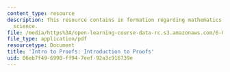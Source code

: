 ```yaml
---
content_type: resource
description: This resource contains in formation regarding mathematics for computer
  science.
file: /media/https%3A/open-learning-course-data-rc.s3.amazonaws.com/6-042j-mathematics-for-computer-science-spring-2015/06eb7f496990ff947eef92a3c916739e_MIT6_042JS16_Introduction.pdf
file_type: application/pdf
resourcetype: Document
title: 'Intro to Proofs: Introduction to Proofs'
uid: 06eb7f49-6990-ff94-7eef-92a3c916739e
---
```

